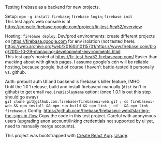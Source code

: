 Testing firebase as a backend for new projects.

Setup: `npm -g install firebase`; `firebase login`; `firebase init`  
This test app's web console is at https://console.firebase.google.com/project/fir-test-5ea52/overview

Hosting: `firebase deploy`. Dev/prod environments: create different projects on https://firebase.google.com for env isolation (not tested here).  
https://web.archive.org/web/20160310115701/https://www.firebase.com/blog/2015-10-29-managing-development-environments.html  
This test app's hosted at https://fir-test-5ea52.firebaseapp.com/ 
Easier than mucking about with github pages. I assume google's cdn will be reliable hosting, because google, but of course I haven't battle-tested it personally vs. github.

Auth: prebuilt auth UI and backend is firebase's killer feature, IMHO.  
Until the 1.0.1 release, build and install firebaseui manually (`dist` isn't in github) to get email `requireDisplayName` option: (once 1.0.1 is out this step should go away)  
`git clone git@github.com:firebase/firebaseui-web.git ; cd firebaseui-web && npm install && npm run build && npm link ; cd - && npm link firebaseui`
Config: https://github.com/firebase/firebaseui-web#starting-the-sign-in-flow
Copy the code in this test project. Careful with anonymous users (upgrading anon account/linking credentials not supported by ui yet, need to manually merge accounts).

This project was bootstrapped with [Create React App](https://github.com/facebookincubator/create-react-app). [Usage](https://github.com/facebookincubator/create-react-app/blob/master/packages/react-scripts/template/README.md).
